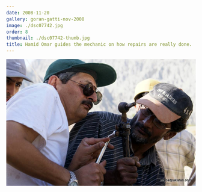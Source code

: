 ```yaml
---
date: 2008-11-20
gallery: goran-gatti-nov-2008
image: ./dsc07742.jpg
order: 8
thumbnail: ./dsc07742-thumb.jpg
title: Hamid Omar guides the mechanic on how repairs are really done.
---
```


![Hamid Omar guides the mechanic on how repairs are really done.](./dsc07742.jpg)